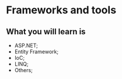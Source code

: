 # Frameworks and tools

## What you will learn is

- ASP.NET;
- Entity Framework;
- IoC;
- LINQ;
- Others;
